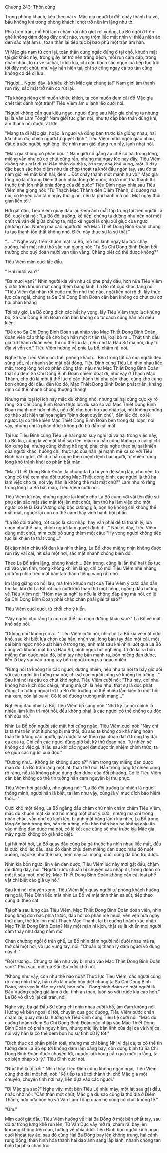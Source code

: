 




Chương 243: Thôn cũng


Trong phòng khách, kéo theo vài vị Mặc gia người bị đốt cháy thành hư vô, bầu không khí trong phòng khách, chợt trở nên im lặng như tờ.

Phía trên trán, mồ hôi lạnh chậm rãi nhỏ giọt rơi xuống, La Bố ngồi ở trên ghế không dám động đậy chút nào, vụng trộm liếc mắt nhìn vị thiếu niên áo đen sắc mặt âm u, toàn thân lại tiếp tục bị bao phủ một trận âm hàn.

Vị Mặc gia nam tử còn lại, toàn thân cứng ngắc đứng ở tại chỗ, khuôn mặt tại giờ khắc này, trong giây lát trở nên trắng bệch, môi run cầm cập, trong nhãn châu, lộ ra vẻ sợ hãi, trước kia, chỉ cần bạch sắc ngọn lửa tiếp tục trôi tới đây một chút, như vậy hắn hiện tại, chỉ sợ cũng ngay cả tro tàn cũng không có để di lưu.

"Ngươi... Ngươi đây là khiêu khích Mặc gia chúng ta!" Nam giới âm thanh run rẩy, sắc mặt trở nên co rút lại.

"Ta không riêng chỉ muốn khiêu khích, ta còn muốn đem cái đồ Mặc gia chết tiệt đánh một trận!" Tiêu Viêm âm u lạnh lẽo cười nói.

"Ngươi không cần quá kiêu ngạo, người đứng sau Mặc gia chúng ta nhưng lại là Vân Lam Tông!" Nam giới tức giận nói, như tự cấp bản thân dũng khí, âm thanh nói được rất lớn.

"Mang ta đi Mặc gia, hoặc là ngươi và đồng bạn trước kia giống nhau, hai lựa chọn đó, chính ngươi tự quyết định." Tiêu Viêm mười ngón giao nhau, đặt ở trước người, nghiêng liếc nhìn nam giới đang run rẩy, lạnh nhạt nói.

"Mặc gia không có phản bội..." Nam giới cố gắng áp chế sợ hãi trong lòng, miệng vẫn như cũ có chút cứng rắn, nhưng mà;ngay lúc này đây, Tiêu Viêm dường như mất đi sự kiên nhẫn dư thừa, bàn tay nhẹ,khẽ vung, một lũ dày đặc bạch sắc hỏa diệm như tia chớp thoát ra khỏi đầu ngón tay, sau đó tại nam giới vẻ mặt kinh hãi, đem... Đốt cháy thành một mảnh hư vô." Mặc gia tổng bộ.là ở trong Diêm thành phía đông đế quốc, đó là một tòa thành thị thuộc tỉnh lớn nhất phía đông của đế quốc" Tiêu Đỉnh ngay phía sau Tiêu Viêm nhẹ giọng nói: "Từ Thạch Mạc Thành đến Diêm Thành, đi đường mà nói, có lẽ yêu cần tám ngày thời gian, nếu là phi hành mà nói. Một ngày thời gian liền tới."

Hơi gật đầu, Tiêu Viêm quay đầu lại. Đem ánh mắt tập trung tại trên người La Bố, cười dài nói: "La Bố đội trưởng, kế tiếp, chúng ta dường như nên nói một chút về vấn đề giữa chúng ta, mặc kệ ngươi là chịu xúi giục của người phương nào. Nhưng mà các ngươi đối với Mạc Thiết Dong Binh Đoàn chúng ta tạo thành tổn thất không nhỏ. Điều này thực sự là sự thật."

"......" Nghe vậy. trên khuôn mặt La Bố, mồ hôi lạnh ngay lập tức chảy xuống. hắn mặt như thổ sắc run giọng nói: "Ta Sa Chi Dong Binh Đoàn bồi thường cho quý đoàn mười vạn tiền vàng. Chẳng biết có thể được không?"

Tiêu Viêm mỉm cười lắc đầu.

" Hai mươi vạn?"

"Ba mươi vạn?" Nhìn người kia vẫn như cũ phe phẩy đầu, hơn nữa Tiểu Viêm ý cười trên khuôn mặt càng thêm băng lãnh. La Bố rốt cục khóc tang nói: "Tiêu Viêm đại nhân rốt cuộc muốn như thế nào, ngài liền nói rõ đi, lấy thực lực của ngài, chúng ta Sa Chi Dong Binh Đoàn căn bản không có chút xíu cơ hội phản kháng

Tới bây giờ, La Bố cũng đích xác hết hy vọng, lấy Tiêu Viêm thực lực khủng bố, Sa Chi Dong Binh Đoàn căn bản không có tư cách cùng hắn nói điều kiện.

"Để cho Sa Chi Dong Binh Đoàn sát nhập vào Mạc Thiết Dong Binh Đoàn, đoàn viên cấp thấp để cho bọn hắn một ít tiền tài, loại bỏ ra... Thất tinh đấu giả trở thành đoàn viên, thì có thể lưu lại, nếu như là Đấu Sư mà nói, duy trì địa vị vốn có." Tiêu Viêm hướng về phía La bố, chậm rãi nói.

Nghe thấy Tiêu Viêm nói thế, phòng khách... Bên trong tất cả mọi người đều sửng sốt, rất nhanh sắc mặt bất đồng, Tiêu Đỉnh cùng Tiêu Lệ nhìn nhau liếc mắt, trong lòng hơi có phần động tâm, nếu như Mạc Thiết Dong Binh Đoàn thật sự đem Sa Chi Dong Binh Đoàn chiếm đoạt đi, như vậy ở Thạch Mạc Thành, cho dù là một ít thế lực ở các thành thị phụ cận khác, cũng khó cùng bọn chúng đối đầu, đến lúc đó, Mạc Thiết Dong Binh Đoàn phát triển, khẳng định có thể nhanh chóng thượng thăng!

Nhưng mà loại lợi ích này mặc dù không nhỏ, nhưng tai hại cũng cực kỳ rõ ràng, Sa Chi Dong Binh Đoàn thực lực dù sao so với Mạc Thiết Dong Binh Đoàn mạnh mẽ hơn nhiều, nếu để cho bọn họ xác nhập lại, nói không chừng có thể xuất hiện tai họa ngầm "binh đoạt quyền chủ", đến lúc đó, có lẽ ngược lại có thể khiến Mạc Thiết Dong Binh Đoàn bên trong đại loạn, nói vậy, nhưng chỉ là phần được không đủ bù đắp cái mất.

Tại lúc Tiêu Đỉnh cùng Tiêu Lệ hai người suy nghĩ lợi và hại trong việc này, La Bố kia, cũng là vẻ mặt khổ sáp lên, mặc dù hắn cũng không có cái gì chí lớn xưng bá, nhưng cũng không hề nghĩ; phài chịu nghe theo sự sai khiến của người khác, huống chi, thực lực của hắn lại mạnh mẽ xa so với Tiêu Đỉnh hai người, để cho hắn nghe theo mệnh lệnh hai người, tự nhiên trong lòng khó tránh khỏi có phần bất mãn.

"Mạc Thiết Dong Binh Đoàn, là chúng ta ba huynh đệ sáng lập, cho nên, ta cũng có thể xem như đội trưởng Mạc Thiết dong binh, các ngươi là thủ hạ làm việc cho ta, nói vậy hẳn là không thể mất mặt chứ?" Làm như rõ ràng trong lòng La Bố bất mãn, Tiêu Viêm cười nói.

Tiêu Viêm lời này, nhưng ngược lại khiến cho La Bố cùng với vài tên đấu sư phụ cận sắc mặt sắc mặt tốt lên một chút, làm thủ hạ làm việc cho một người có lẽ là Đấu Vương cấp bậc cường giả, bọn họ không chỉ không thể mất mặt, ngược lại còn có thể cảm thấy vinh hạnh bội phần.

"La Bố đội trưởng, rốt cuộc là xác nhập, hay vẫn phải để ta thanh lý, lựa chọn như thế nào, chính ngươi làm quyết định đi..." Nói tới đây, Tiêu Viêm dừng một chút, mỉm cười bổ sung thêm một câu: "Hy vọng ngươi không tiếp tục lại khiến ta thất vọng..."

Bị cặp nhãn châu tối đen kia nhìn thẳng, La Bố khóe miệng nhịn không được run rẩy vài cái, hít sâu một hơi, sắc mặt nhanh chóng biến đổi.

Theo La Bố trầm lặng, phòng khách... Bên trong, cũng là lần thứ hai tiếp tục rơi vào yên tĩnh, trong không khí im lặng, chỉ có mỗi Tiêu Viêm nhẹ nhàng gõ từng nhịp trên mặt bàn tạo thành tiếng vang rất nhỏ

Im lặng giằng co hồi lâu, mà trên khuôn mặt của Tiêu Viêm ý cười dần dần thu lại, khi đó La Bố rốt cục cười khổ than thở một tiếng, ngẩng đầu hướng về Tiêu Viêm nói: "Hôm nay ta nghĩ ta nếu là không đáp ứng mà nói, có lẽ Sa Chi Dong Binh Đoàn phải chắc chắn phải giải tá sao?"

Tiêu Viêm cười cười, từ chối cho ý kiến.

"Vậy ngươi cho rằng ta còn có thể lựa chọn đường khác sao?" La Bố vẻ mặt khổ sáp nói.

"Dường như không có a..." Tiêu Viêm cười nói, nhìn tới La Bố kia vẻ mặt cười khổ, sau khi biết lựa chọn của hắn, nhún vai, lòng bàn tay đảo một cái, một cái bình ngọc nhỏ xuất hiện ở trong tay, ánh mắt sau khi nhìn lướt qua La Bố cùng với khuôn mặt ba vị Đấu Sư, bình ngọc hơi nghiêng, từ đó lại ra bốn miếng đan dược màu đỏ, bấm tay nhẹ bắn mạnh ra, bốn miếng đan dược, liền là bay vụt vào trong tay bốn người trong sự ngạc nhiên.

"Đừng nói ta không tin các ngươi, đương nhiên, nếu như ta nói ta bây giờ đối với các ngươi tin tưởng mà nói, chỉ sợ các ngươi cũng sẽ không tin tưởng..." Sau khi nói ra câu co chút khó nghe. Tiêu Viêm cười nói: "Thứ này, coi như không hơn kịch độc cái gì, nhưng mà;chỉ là nếu như, thật sự là độc phát động, tin tưởng ngoại trừ La Bố đội trưởng có thể nhiều lắm kiên trì một hồi mà xem, còn lại ba vị. Có lẽ sẽ đương trường mất mạng..."

Nghiêng đầu nhìn La Bố, Tiêu Viêm bổ sung nói: "Nhớ kỹ. ta nói chính là nhiều lắm kiên trì một hồi, đều không phải là các ngươi có thể chống cự độc tính của nó."

Nhìn La Bố bốn người sắc mặt hơi cứng ngắc, Tiêu Viêm cười nói: "Này chỉ là ta thi triển một ít phòng bị mà thôi, dù sao ta không có khả năng hoàn toàn tin tưởng các ngươi, giải dược ta sẽ theo giai đoạn đặt ở trong tay đại ca của ta. Chỉ cần các ngươi đừng giở bất kỳ thủ đoạn nào. Tự nhiên sẽ không có việc gì. Ít lâu sau khi các ngươi đạt được tín nhiệm chính thức, ta sẽ giúp các ngươi xua độc."

"Dường như... Không ăn không được a?" Nắm trong tay miếng đan dược màu đỏ. La Bố trầm lặng một lát, than thở nói. Hắn trong lòng tự nhiên cũng rõ ràng, nếu là không phục dụng đan dược của đối phương. Có lẽ Tiêu Viêm căn bản không có thể tin tưởng hắn cam nguyện bị thu phục.

Tiêu Viêm hơi gật đầu, nhẹ giọng nói: "La Bố đội trưởng tự nhiên là người thông minh, ngươi hẳn là biết, ta làm như vậy, cũng là vì mục đích bảo hiểm thôi...."

Cười khổ một tiếng, La Bố ngẩng đầu chăm chú nhìn chằm chằm Tiêu Viêm, mặc dù khuôn mặt kia mơ hồ mang một chút ý cười, nhưng mà;chỉ trong nhãn châu, vẫn như cũ lạnh lẻo, bị ánh mắt băng lãnh kia nhìn, La Bố trong lòng ớn lạnh trong tim, hắn tin tưởng, nếu bản thân bọn họ không chịu ăn vào miếng đan dược mà nói, có lẽ kết cục cũng sẽ như trước kia Mặc gia mấy người không có gì khác biệt.

Lại hít một hơi, La Bố quay đầu cùng ba gã thuộc hạ nhìn nhau liếc mắt, đều là cười khổ lắc đầu, sau đó đành chịu đem miếng đan dược màu đỏ nuốt xuống, mặc kệ như thế nào, hôm nay cái mạng, cuối cùng đã bảo trụ được.

Nhìn kia bốn người ăn viên đan dược, Tiêu Viêm lúc này mới gật đầu, chậm rãi đứng dậy, nói: "Ngươi trước chuẩn bị chuyện xác nhập đi, trong đoàn có một ít sâu mọt, nhớ kỹ, Mạc Thiết Dong Binh Đoàn không cần cái loại phế vật chỉ biết cáo giả uy hổ."

Sau khi nói chuyện xong, Tiêu Viêm liền quay người từ phòng khách hướng ra ngoài, Tiêu Đỉnh liếc mắt nhìn La Bố vẻ mặt tinh thần sa sút, tiếp theo cũng đi theo sát.

Tại phía sau lưng của Tiêu Viêm, Mạc Thiết Dong Binh Đoàn đoàn viên, nhìn bóng lưng đơn bạc phía trước, đầu hơi có phần mê muội, vẻn vẹn nửa ngày thời gian, thế lực lớn nhất Thạch Mạc Thành, lại bị cường hoành xác nhập Mạc Thiết Dong Binh Đoàn? Này một màn hỉ kịch, thật sự là khiến mọi người cảm thấy như đang nằm mơ.

Chán chường ngồi ở trên ghế, La Bố nhìn đám người nối đuôi nhau mà ra, thở dài một hơi, vô lực vung tay, nói: "Chuẩn bị thanh lý đám người vô dụng này đi."

"Đội trưởng... Chúng ta liền như vậy bị nhập vào Mạc Thiết Dong Binh Đoàn sao?" Phía sau, một gã Đấu Sư cười khổ nói.

"Không như vậy, còn như thế nào nữa? Thực lực Tiêu Viêm, các ngươi cũng rõ ràng nhìn thấy, hắn nếu là muốn hủy diệt chúng ta Sa Chi Dong Binh Đoàn, vẻn vẹn là đảo tay thôi, hơn nữa... Dong binh đoàn có một người là Đấu Vương cường giả làm ô dù, tính an toàn, luôn so với trước kia cao hơn." La Bố vò đi vò lại cái trán, nói.

Nghe vậy, ba gã Đấu Sư cũng chỉ nhìn nhau cười khổ, ảm đạm không nói. Hướng về bên ngoài đi tới, chuyển qua góc đường, Tiêu Viêm bước chân chậm lại, quay đầu lại hướng về Tiêu Đỉnh cùng Tiêu Lệ cười nói: "Mặc dù cường hoành đem Sa Chi Dong Binh Đoàn xác nhập vào Mạc Thiết Dong Binh Đoàn có phần nguy hiểm, nhưng mà; lấy bản lĩnh của đại ca và Nhị ca, nói vậy hẳn là có thể đem bọn họ sự tình xử lý tốt."

"Đích thực có phần phiền toái, nhưng mà chỉ bằng Nhị vị đại ca, ta có thể tin tưởng đem La Bố ép tới không dám làm xằng bậy, còn dong binh từ Sa Chi Dong Binh Đoàn được chuyển tới, ngược lại không cần quá mức lo lắng, ta có biện pháp xử lý." Tiêu Đỉnh cười nói.

"Như thế là tốt rồi." Nhìn thấy Tiêu Đỉnh cũng không ngần ngại, Tiêu Viêm cũng thở dài một hơi, nói: "Kế tiếp ta sẽ tới thành thị chỗ Mặc gia một chuyến, chuyện tình nơi này, liền dựa vào các người."

"Đi Mặc gia sao?" Nghe vậy, một bên Tiêu Lệ nhíu mày, một lát sau gật đầu, nhắc nhở nói: "Cẩn thận một chút, Mặc gia dù sao cũng là thổ địa ở Diêm Thành, hơn nữa bọn họ và Vân Lam Tông quan hệ cũng có chút không tệ."

"Ừm."

Mỉm cười gật đầu, Tiêu Viêm hướng về Hải Ba Đồng ở một bên phất tay, sau đó từ trong lưng khẻ run lên, Tử Vân Dực vẫy mở ra, chậm rãi bay lên khoảng không trên cao, hướng về phía dưới Tiêu Đỉnh bọn người kinh ngạc cười khoát tay áo, sau đó cùng Hải Ba Đông bay lên không trung, hai cánh rung động, thân hình hóa thành hai đạo ánh sáng lấp lánh, nhanh chóng tan biến tại phía chân trời.




